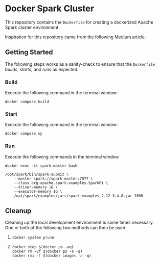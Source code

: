 # Docker Spark Cluster

This repository contains the `Dockerfile` for creating a dockerized Apache Spark cluster environment.

Inspiration for this repository came from the following [Medium article](https://dev.to/mvillarrealb/creating-a-spark-standalone-cluster-with-docker-and-docker-compose-2021-update-6l4).


## Getting Started

The following steps works as a sanity-check to ensure that the `Dockerfile` *builds*, *starts*, and *runs* as expected.

### Build

Execute the following command in the terminal window:

```shell
docker compose build
```

### Start

Execute the following command in the terminal window:

```shell
docker compose up
```

### Run

Execute the following commands in the terminal window

```shell
docker exec -it spark-master bash

/opt/spark/bin/spark-submit \
    --master spark://spark-master:7077 \
    --class org.apache.spark.examples.SparkPi \
    --driver-memory 1G \
    --executor-memory 1G \
    /opt/spark/examples/jars/spark-examples_2.12-3.4.0.jar 1000
```

## Cleanup

Cleaning up the local development environment is some times necessary. One or both of the following two methods can then be used:

1. ```shell
   docker system prune
   ```

2. ```shell
   docker stop $(docker ps -aq)
   docker rm -vf $(docker ps -a -q)
   docker rmi -f $(docker images -a -q)
   ```
